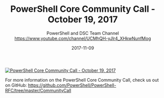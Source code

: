 ﻿---
title: PowerShell Core Community Call - October 19, 2017
date: 2017-11-09
tags: PowerShell, Microsoft, English, CommunityCall, PowerShell Team
author: PowerShell and DSC Team Channel https://www.youtube.com/channel/UCMhQH-yJlr4_XHkwNunfMog
---

[![PowerShell Core Community Call - October 19, 2017](https://i2.ytimg.com/vi/uGTSVlDBmfU/hqdefault.jpg "PowerShell Core Community Call - October 19, 2017")](https://www.youtube.com/watch?v=uGTSVlDBmfU)

For more information on the PowerShell Core Community Call, check us out on GitHub: https://github.com/PowerShell/PowerShell-RFC/tree/master/CommunityCall
